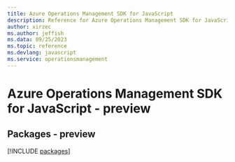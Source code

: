 ```yaml
---
title: Azure Operations Management SDK for JavaScript
description: Reference for Azure Operations Management SDK for JavaScript
author: xirzec
ms.author: jeffish
ms.data: 09/25/2023
ms.topic: reference
ms.devlang: javascript
ms.service: operationsmanagement
---
```

# Azure Operations Management SDK for JavaScript - preview
## Packages - preview
[!INCLUDE [packages](operations-management-index.md)]